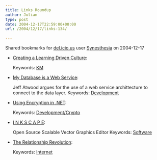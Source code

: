 ```yaml
---
title: Links Roundup
author: Julian
type: post
date: 2004-12-17T22:59:00+00:00
url: /2004/12/17/links-134/

---
```

Shared bookmarks for [del.icio.us][1] user  [Synesthesia][2] on 2004-12-17

  * [Creating a Learning Driven Culture][3]:
   
    Keywords: [KM][4]
  * [My Database is a Web Service][5]:
  
    Jeff Atwood argues for the use of a web service archittecture to connect to the data layer. Keywords: [Development][6]
  * [Using Encryption in .NET][7]:
   
    Keywords: [Development/Crypto][8]
  * [I N K S C A P E][9]:
  
    Open Source Scalable Vector Graphics Editor Keywords: [Software][10]
  * [The Relationship Revolution][11]:
   
    Keywords: [Internet][12]

 [1]: https://del.icio.us/
 [2]: https://del.icio.us/synesthesia
 [3]: https://blog.fastcompany.com/archives/2004/12/16/creating_a_learningdriven_culture.html "https://blog.fastcompany.com/archives/2004/12/16/creating_a_learningdriven_culture.html"
 [4]: https://del.icio.us/synesthesia/KM
 [5]: https://www.codinghorror.com/blog/archives/000156.html "https://www.codinghorror.com/blog/archives/000156.html"
 [6]: https://del.icio.us/synesthesia/Development
 [7]: https://www.dotnetdevs.com/articles/UsingEncryption.aspx "https://www.dotnetdevs.com/articles/UsingEncryption.aspx"
 [8]: https://del.icio.us/synesthesia/Development/Crypto
 [9]: https://www.inkscape.org/ "https://www.inkscape.org/"
 [10]: https://del.icio.us/synesthesia/Software
 [11]: https://www.seedwiki.com/page.cfm?doc=The%20Relationship%20Revolution "https://www.seedwiki.com/page.cfm?doc=The%20Relationship%20Revolution"
 [12]: https://del.icio.us/synesthesia/Internet